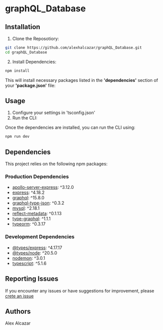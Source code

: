 # graphQL_Database

## Installation

1. Clone the Reposotiory:

```bash
git clone https://github.com/alexhalcazar/graphQL_Database.git
cd graphQL_Database
```

2. Install Dependencies:


```bash
npm install
```

This will install necessary packages listed in the **'dependencies'** section of your **'package.json'** file:

## Usage

1. Configure your settings in 'tsconfig.json'
2. Run the CLI:

Once the dependencies are installed, you can run the CLI using:


```bash 
npm run dev
```

## Dependencies 

This project relies on the following npm packages:

### Production Dependencies

- [apollo-server-express](https://www.npmjs.com/package/apollo-server-express): ^3.12.0
- [express](https://www.npmjs.com/package/express): ^4.18.2
- [graphql](https://www.npmjs.com/package/graphql): ^15.8.0
- [graphql-type-json](https://www.npmjs.com/package/graphql-type-json): ^0.3.2
- [mysql](https://www.npmjs.com/package/mysql): ^2.18.1
- [reflect-metadata](https://www.npmjs.com/package/reflect-metadata): ^0.1.13
- [type-graphql](https://www.npmjs.com/package/type-graphql): ^1.1.1
- [typeorm](https://www.npmjs.com/package/typeorm): ^0.3.17

### Development Dependencies

- [@types/express](https://www.npmjs.com/package/@types/express): ^4.17.17
- [@types/node](https://www.npmjs.com/package/@types/node): ^20.5.0
- [nodemon](https://www.npmjs.com/package/nodemon): ^3.0.1
- [typescript](https://www.npmjs.com/package/typescript): ^5.1.6


## Reporting Issues

If you encounter any issues or have suggestions for improvement, please [crete an issue](https://github.com/alexhalcazar/graphQL_Database/issues)

## Authors

Alex Alcazar